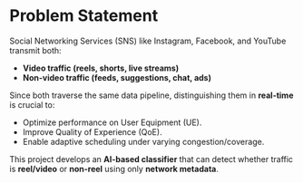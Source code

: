 # Problem Statement

Social Networking Services (SNS) like Instagram, Facebook, and YouTube transmit both:
- **Video traffic (reels, shorts, live streams)**  
- **Non-video traffic (feeds, suggestions, chat, ads)**  

Since both traverse the same data pipeline, distinguishing them in **real-time** is crucial to:
- Optimize performance on User Equipment (UE).
- Improve Quality of Experience (QoE).
- Enable adaptive scheduling under varying congestion/coverage.

This project develops an **AI-based classifier** that can detect whether traffic is **reel/video** or **non-reel** using only **network metadata**.
